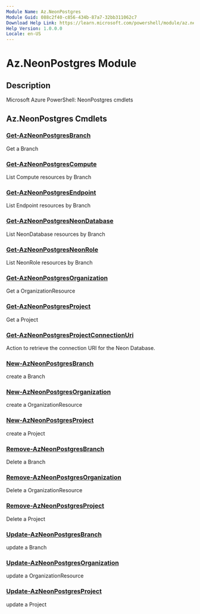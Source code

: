 ```yaml
---
Module Name: Az.NeonPostgres
Module Guid: 088c2f40-c856-434b-87a7-32bb311062c7
Download Help Link: https://learn.microsoft.com/powershell/module/az.neonpostgres
Help Version: 1.0.0.0
Locale: en-US
---
```


# Az.NeonPostgres Module
## Description
Microsoft Azure PowerShell: NeonPostgres cmdlets

## Az.NeonPostgres Cmdlets
### [Get-AzNeonPostgresBranch](Get-AzNeonPostgresBranch.md)
Get a Branch

### [Get-AzNeonPostgresCompute](Get-AzNeonPostgresCompute.md)
List Compute resources by Branch

### [Get-AzNeonPostgresEndpoint](Get-AzNeonPostgresEndpoint.md)
List Endpoint resources by Branch

### [Get-AzNeonPostgresNeonDatabase](Get-AzNeonPostgresNeonDatabase.md)
List NeonDatabase resources by Branch

### [Get-AzNeonPostgresNeonRole](Get-AzNeonPostgresNeonRole.md)
List NeonRole resources by Branch

### [Get-AzNeonPostgresOrganization](Get-AzNeonPostgresOrganization.md)
Get a OrganizationResource

### [Get-AzNeonPostgresProject](Get-AzNeonPostgresProject.md)
Get a Project

### [Get-AzNeonPostgresProjectConnectionUri](Get-AzNeonPostgresProjectConnectionUri.md)
Action to retrieve the connection URI for the Neon Database.

### [New-AzNeonPostgresBranch](New-AzNeonPostgresBranch.md)
create a Branch

### [New-AzNeonPostgresOrganization](New-AzNeonPostgresOrganization.md)
create a OrganizationResource

### [New-AzNeonPostgresProject](New-AzNeonPostgresProject.md)
create a Project

### [Remove-AzNeonPostgresBranch](Remove-AzNeonPostgresBranch.md)
Delete a Branch

### [Remove-AzNeonPostgresOrganization](Remove-AzNeonPostgresOrganization.md)
Delete a OrganizationResource

### [Remove-AzNeonPostgresProject](Remove-AzNeonPostgresProject.md)
Delete a Project

### [Update-AzNeonPostgresBranch](Update-AzNeonPostgresBranch.md)
update a Branch

### [Update-AzNeonPostgresOrganization](Update-AzNeonPostgresOrganization.md)
update a OrganizationResource

### [Update-AzNeonPostgresProject](Update-AzNeonPostgresProject.md)
update a Project

